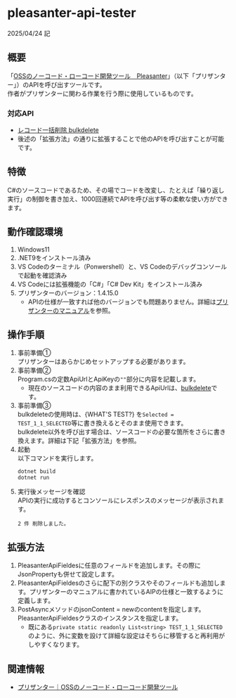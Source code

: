 # pleasanter-api-tester
2025/04/24 記

## 概要
「[OSSのノーコード・ローコード開発ツール　Pleasanter](https://pleasanter.org/)」（以下「プリザンター」）のAPIを呼び出すツールです。  
作者がプリザンターに関わる作業を行う際に使用しているものです。

### 対応API
- [レコード一括削除 bulkdelete](https://pleasanter.org/ja/manual/api-table-bulk-delete)
- 後述の「拡張方法」の通りに拡張することで他のAPIを呼び出すことが可能です。

## 特徴
C#のソースコードであるため、その場でコードを改変し、たとえば「繰り返し実行」の制御を書き加え、1000回連続でAPIを呼び出す等の柔軟な使い方ができます。

## 動作確認環境
1. Windows11
1. .NET9をインストール済み
1. VS Codeのターミナル（Ponwershell）と、VS Codeのデバッグコンソールで起動を確認済み
1. VS Codeには拡張機能の「C#」「C# Dev Kit」をインストール済み
1. プリザンターのバージョン：1.4.15.0
    - APIの仕様が一致すれば他のバージョンでも問題ありません。詳細は[プリザンターのマニュアル](https://pleasanter.org/ja/manual)を参照。

## 操作手順
1. 事前準備①  
    プリザンターはあらかじめセットアップする必要があります。  
1. 事前準備②  
    Program.csの定数ApiUrlとApiKeyの`""`部分に内容を記載します。  
    - 現在のソースコードの内容のまま利用できるApiUrlは、[bulkdelete](https://pleasanter.org/ja/manual/api-table-bulk-delete)です。
1. 事前準備③  
    bulkdeleteの使用時は、{WHAT'S TEST?} を`Selected = TEST_1_1_SELECTED`等に書き換えるとそのまま使用できます。  
    bulkdelete以外を呼び出す場合は、ソースコードの必要な箇所をさらに書き換えます。詳細は下記「拡張方法」を参照。
1. 起動  
    以下コマンドを実行します。
    ```
    dotnet build
    dotnet run
    ```
1. 実行後メッセージを確認  
    APIの実行に成功するとコンソールにレスポンスのメッセージが表示されます。
    ```
    2 件 削除しました。
    ```

## 拡張方法
1. PleasanterApiFieldesに任意のフィールドを追加します。その際にJsonPropertyも併せて設定します。
1. PleasanterApiFieldesのさらに配下の別クラスやそのフィールドも追加します。プリザンターのマニュアルに書かれているAIPの仕様と一致するように定義します。
1. PostAsyncメソッドのjsonContent = newのcontentを指定します。PleasanterApiFieldesクラスのインスタンスを指定します。
   - 既にある`private static readonly List<string> TEST_1_1_SELECTED`のように、外に変数を設けて詳細な設定はそちらに移管すると再利用がしやすくなります。

## 関連情報
- [プリザンター｜OSSのノーコード・ローコード開発ツール](https://pleasanter.org/)
